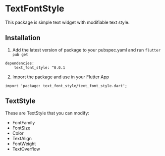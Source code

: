 # TextFontStyle
This package is simple text widget with modifiable text style.

## Installation
1. Add the latest version of package to your pubspec.yaml and run ```flutter pub get```
```
dependencies:
    text_font_style: ^0.0.1
```
2. Import the package and use in your Flutter App
```
import 'package: text_font_style/text_font_style.dart';
```

## TextStyle
These are TextStyle that you can modify:
* FontFamily
* FontSize
* Color
* TextAlign
* FontWeight
* TextOverflow
